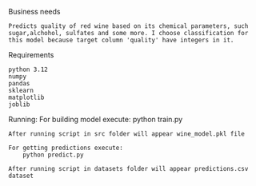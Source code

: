 Business needs

    Predicts quality of red wine based on its chemical parameters, such sugar,alchohol, sulfates and some more. I choose classification for this model because target column 'quality' have integers in it. 

Requirements

    python 3.12
    numpy
    pandas
    sklearn
    matplotlib
    joblib

Running: 
    For building model execute:
        python train.py
    
    After running script in src folder will appear wine_model.pkl file

    For getting predictions execute:
        python predict.py

    After running script in datasets folder will appear predictions.csv dataset